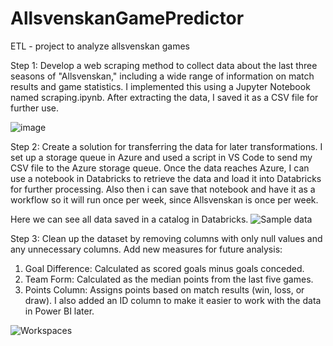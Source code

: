 # AllsvenskanGamePredictor
ETL - project to analyze allsvenskan games
 
 
 
Step 1: Develop a web scraping method to collect data about the last three seasons of "Allsvenskan," including a wide range of information on match results and game statistics. I implemented this using a Jupyter Notebook named scraping.ipynb. After extracting the data, I saved it as a CSV file for further use.
 
![image](https://github.com/user-attachments/assets/c7941705-ecbc-4d7f-b533-7dd63ca65adc)
 
 
 
Step 2: Create a solution for transferring the data for later transformations. I set up a storage queue in Azure and used a script in VS Code to send my CSV file to the Azure storage queue. Once the data reaches Azure, I can use a notebook in Databricks to retrieve the data and load it into Databricks for further processing. Also then i can save that notebook and have it as a workflow so it will run once per week, since Allsvenskan is once per week.
 
 
Here we can see all data saved in a catalog in Databricks. 
![Sample data](https://github.com/user-attachments/assets/306934c8-f6f0-4c92-b27a-e5b5f477aabd)


Step 3: Clean up the dataset by removing columns with only null values and any unnecessary columns. Add new measures for future analysis:

1. Goal Difference: Calculated as scored goals minus goals conceded.
2. Team Form: Calculated as the median points from the last five games.
3. Points Column: Assigns points based on match results (win, loss, or draw).
I also added an ID column to make it easier to work with the data in Power BI later.

![Workspaces](https://github.com/user-attachments/assets/010a2ab6-a9bc-4577-8669-249631ebfb6a)

